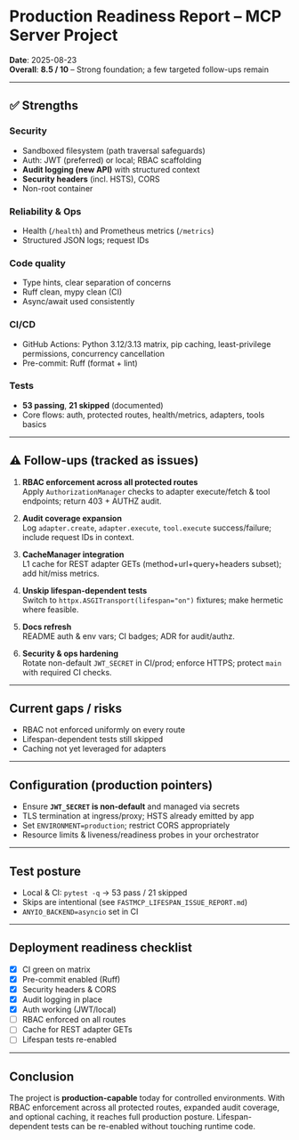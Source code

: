 # Production Readiness Report – MCP Server Project

**Date**: 2025-08-23  
**Overall**: **8.5 / 10** – Strong foundation; a few targeted follow-ups remain

---

## ✅ Strengths

### Security
- Sandboxed filesystem (path traversal safeguards)
- Auth: JWT (preferred) or local; RBAC scaffolding
- **Audit logging (new API)** with structured context
- **Security headers** (incl. HSTS), CORS
- Non-root container

### Reliability & Ops
- Health (`/health`) and Prometheus metrics (`/metrics`)
- Structured JSON logs; request IDs

### Code quality
- Type hints, clear separation of concerns
- Ruff clean, mypy clean (CI)
- Async/await used consistently

### CI/CD
- GitHub Actions: Python 3.12/3.13 matrix, pip caching, least-privilege permissions, concurrency cancellation
- Pre-commit: Ruff (format + lint)

### Tests
- **53 passing**, **21 skipped** (documented)
- Core flows: auth, protected routes, health/metrics, adapters, tools basics

---

## ⚠️ Follow-ups (tracked as issues)

1) **RBAC enforcement across all protected routes**  
   Apply `AuthorizationManager` checks to adapter execute/fetch & tool endpoints; return 403 + AUTHZ audit.

2) **Audit coverage expansion**  
   Log `adapter.create`, `adapter.execute`, `tool.execute` success/failure; include request IDs in context.

3) **CacheManager integration**  
   L1 cache for REST adapter GETs (method+url+query+headers subset); add hit/miss metrics.

4) **Unskip lifespan-dependent tests**  
   Switch to `httpx.ASGITransport(lifespan="on")` fixtures; make hermetic where feasible.

5) **Docs refresh**  
   README auth & env vars; CI badges; ADR for audit/authz.

6) **Security & ops hardening**  
   Rotate non-default `JWT_SECRET` in CI/prod; enforce HTTPS; protect `main` with required CI checks.

---

## Current gaps / risks

- RBAC not enforced uniformly on every route
- Lifespan-dependent tests still skipped
- Caching not yet leveraged for adapters

---

## Configuration (production pointers)

- Ensure **`JWT_SECRET` is non-default** and managed via secrets
- TLS termination at ingress/proxy; HSTS already emitted by app
- Set `ENVIRONMENT=production`; restrict CORS appropriately
- Resource limits & liveness/readiness probes in your orchestrator

---

## Test posture

- Local & CI: `pytest -q` → 53 pass / 21 skipped  
- Skips are intentional (see `FASTMCP_LIFESPAN_ISSUE_REPORT.md`)  
- `ANYIO_BACKEND=asyncio` set in CI

---

## Deployment readiness checklist

- [x] CI green on matrix
- [x] Pre-commit enabled (Ruff)
- [x] Security headers & CORS
- [x] Audit logging in place
- [x] Auth working (JWT/local)
- [ ] RBAC enforced on all routes
- [ ] Cache for REST adapter GETs
- [ ] Lifespan tests re-enabled

---

## Conclusion

The project is **production-capable** today for controlled environments. With RBAC enforcement across all protected routes, expanded audit coverage, and optional caching, it reaches full production posture. Lifespan-dependent tests can be re-enabled without touching runtime code.
